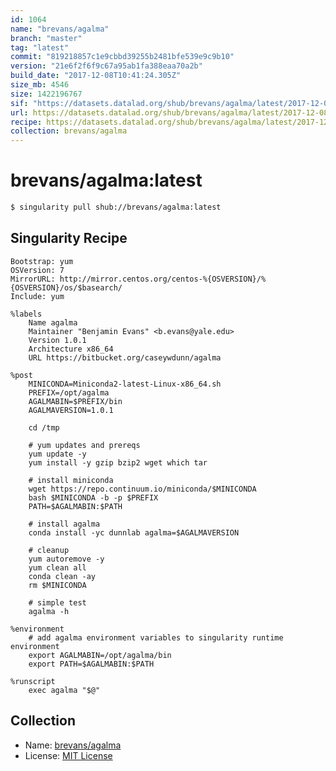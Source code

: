 ```yaml
---
id: 1064
name: "brevans/agalma"
branch: "master"
tag: "latest"
commit: "819218857c1e9cbbd39255b2481bfe539e9c9b10"
version: "21e6f2f6f9c67a95ab1fa388eaa70a2b"
build_date: "2017-12-08T10:41:24.305Z"
size_mb: 4546
size: 1422196767
sif: "https://datasets.datalad.org/shub/brevans/agalma/latest/2017-12-08-81921885-21e6f2f6/21e6f2f6f9c67a95ab1fa388eaa70a2b.simg"
url: https://datasets.datalad.org/shub/brevans/agalma/latest/2017-12-08-81921885-21e6f2f6/
recipe: https://datasets.datalad.org/shub/brevans/agalma/latest/2017-12-08-81921885-21e6f2f6/Singularity
collection: brevans/agalma
---
```


# brevans/agalma:latest

```bash
$ singularity pull shub://brevans/agalma:latest
```

## Singularity Recipe

```singularity
Bootstrap: yum
OSVersion: 7
MirrorURL: http://mirror.centos.org/centos-%{OSVERSION}/%{OSVERSION}/os/$basearch/
Include: yum

%labels
    Name agalma
    Maintainer "Benjamin Evans" <b.evans@yale.edu>
    Version 1.0.1
    Architecture x86_64
    URL https://bitbucket.org/caseywdunn/agalma

%post
    MINICONDA=Miniconda2-latest-Linux-x86_64.sh
    PREFIX=/opt/agalma
    AGALMABIN=$PREFIX/bin
    AGALMAVERSION=1.0.1

    cd /tmp

    # yum updates and prereqs
    yum update -y
    yum install -y gzip bzip2 wget which tar

    # install miniconda
    wget https://repo.continuum.io/miniconda/$MINICONDA
    bash $MINICONDA -b -p $PREFIX
    PATH=$AGALMABIN:$PATH

    # install agalma
    conda install -yc dunnlab agalma=$AGALMAVERSION

    # cleanup
    yum autoremove -y
    yum clean all
    conda clean -ay
    rm $MINICONDA
    
    # simple test
    agalma -h

%environment
    # add agalma environment variables to singularity runtime environment
    export AGALMABIN=/opt/agalma/bin
    export PATH=$AGALMABIN:$PATH

%runscript
    exec agalma "$@"
```

## Collection

 - Name: [brevans/agalma](https://github.com/brevans/agalma)
 - License: [MIT License](https://api.github.com/licenses/mit)

